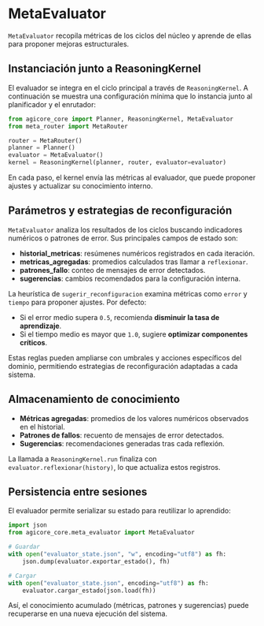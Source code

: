 # MetaEvaluator

`MetaEvaluator` recopila métricas de los ciclos del núcleo y aprende de ellas
para proponer mejoras estructurales.

## Instanciación junto a ReasoningKernel

El evaluador se integra en el ciclo principal a través de `ReasoningKernel`.
A continuación se muestra una configuración mínima que lo instancia junto al
planificador y el enrutador:

```python
from agicore_core import Planner, ReasoningKernel, MetaEvaluator
from meta_router import MetaRouter

router = MetaRouter()
planner = Planner()
evaluator = MetaEvaluator()
kernel = ReasoningKernel(planner, router, evaluator=evaluator)
```

En cada paso, el kernel envía las métricas al evaluador, que puede proponer
ajustes y actualizar su conocimiento interno.

## Parámetros y estrategias de reconfiguración

`MetaEvaluator` analiza los resultados de los ciclos buscando indicadores
numéricos o patrones de error. Sus principales campos de estado son:

- **historial_metricas**: resúmenes numéricos registrados en cada iteración.
- **metricas_agregadas**: promedios calculados tras llamar a `reflexionar`.
- **patrones_fallo**: conteo de mensajes de error detectados.
- **sugerencias**: cambios recomendados para la configuración interna.

La heurística de `sugerir_reconfiguracion` examina métricas como `error` y
`tiempo` para proponer ajustes. Por defecto:

- Si el error medio supera `0.5`, recomienda **disminuir la tasa de aprendizaje**.
- Si el tiempo medio es mayor que `1.0`, sugiere **optimizar componentes críticos**.

Estas reglas pueden ampliarse con umbrales y acciones específicos del dominio,
permitiendo estrategias de reconfiguración adaptadas a cada sistema.

## Almacenamiento de conocimiento

- **Métricas agregadas**: promedios de los valores numéricos observados en el
  historial.
- **Patrones de fallos**: recuento de mensajes de error detectados.
- **Sugerencias**: recomendaciones generadas tras cada reflexión.

La llamada a `ReasoningKernel.run` finaliza con
`evaluator.reflexionar(history)`, lo que actualiza estos registros.

## Persistencia entre sesiones

El evaluador permite serializar su estado para reutilizar lo aprendido:

```python
import json
from agicore_core.meta_evaluator import MetaEvaluator

# Guardar
with open("evaluator_state.json", "w", encoding="utf8") as fh:
    json.dump(evaluator.exportar_estado(), fh)

# Cargar
with open("evaluator_state.json", encoding="utf8") as fh:
    evaluator.cargar_estado(json.load(fh))
```

Así, el conocimiento acumulado (métricas, patrones y sugerencias) puede
recuperarse en una nueva ejecución del sistema.
